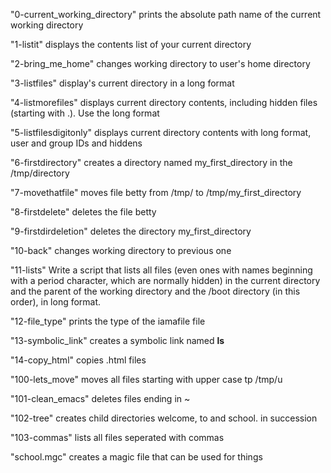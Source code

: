 "0-current_working_directory" prints the absolute path name of the current working directory

"1-listit" displays the contents list of your current directory

"2-bring_me_home" changes working directory to user's home directory

"3-listfiles" display's current directory in a long format

"4-listmorefiles" displays current directory contents, including hidden files (starting with .). Use the long format

"5-listfilesdigitonly" displays current directory contents with long format, user and group IDs and hiddens

"6-firstdirectory" creates a directory named my_first_directory in the /tmp/directory

"7-movethatfile" moves file betty from /tmp/ to /tmp/my_first_directory

"8-firstdelete" deletes the file betty

"9-firstdirdeletion" deletes the directory my_first_directory

"10-back" changes working directory to previous one

"11-lists" Write a script that lists all files (even ones with names beginning with a period character, which are normally hidden) in the current directory and the parent of the working directory and the /boot directory (in this order), in long format.

"12-file_type" prints the type of the iamafile file

"13-symbolic_link" creates a symbolic link named __ls__

"14-copy_html" copies .html files

"100-lets_move" moves all files starting with upper case tp /tmp/u

"101-clean_emacs" deletes files ending in ~

"102-tree" creates child directories welcome, to and school. in succession

"103-commas" lists all files seperated with commas

"school.mgc" creates a magic file that can be used for things  
